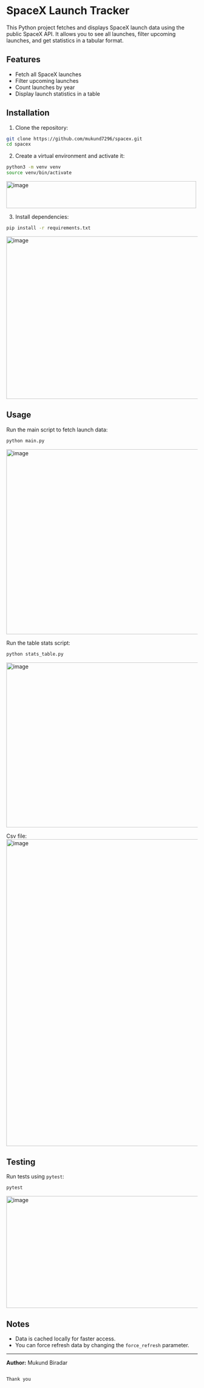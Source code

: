 # SpaceX Launch Tracker

This Python project fetches and displays SpaceX launch data using the public SpaceX API. It allows you to see all launches, filter upcoming launches, and get statistics in a tabular format.

## Features

- Fetch all SpaceX launches
- Filter upcoming launches
- Count launches by year
- Display launch statistics in a table

## Installation

1. Clone the repository:

```bash
git clone https://github.com/mukund7296/spacex.git
cd spacex
````

2. Create a virtual environment and activate it:

```bash
python3 -m venv venv
source venv/bin/activate
```
<img width="500" height="71" alt="image" src="https://github.com/user-attachments/assets/6b8ea9d3-336a-48a1-b8d3-a2171433ea77" />

3. Install dependencies:

```bash
pip install -r requirements.txt
```
<img width="993" height="427" alt="image" src="https://github.com/user-attachments/assets/9f3b1221-96af-47d7-a765-437ba4042e47" />

## Usage

Run the main script to fetch launch data:

```bash
python main.py
```
<img width="700" height="486" alt="image" src="https://github.com/user-attachments/assets/476036e2-e054-4970-8b51-ad5a081bab1f" />

Run the table stats script:

```bash
python stats_table.py
```
<img width="963" height="433" alt="image" src="https://github.com/user-attachments/assets/9d617479-bc4f-43b3-8bc1-9364f32dc07c" />

Csv file:  
<img width="995" height="806" alt="image" src="https://github.com/user-attachments/assets/787f4ea3-0476-48ef-9cd6-3d626b7ab98b" />


## Testing

Run tests using `pytest`:

```bash
pytest
```
<img width="1423" height="294" alt="image" src="https://github.com/user-attachments/assets/e43b3820-7df3-40cc-92c0-3dcec93893c9" />

## Notes

* Data is cached locally for faster access.
* You can force refresh data by changing the `force_refresh` parameter.

---

**Author:** Mukund Biradar

```

Thank you
```
